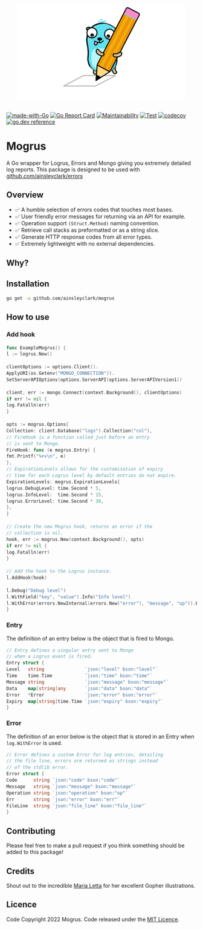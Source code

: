 <div align="center">
<img height="250" src="res/logo.svg?size=new" alt="Errors Logo" style="margin-bottom: 1rem" />
</div>

[![made-with-Go](https://img.shields.io/badge/Made%20with-Go-1f425f.svg)](http://golang.org)
[![Go Report Card](https://goreportcard.com/badge/github.com/ainsleyclark/mogrus)](https://goreportcard.com/report/github.com/ainsleyclark/mogrus)
[![Maintainability](https://api.codeclimate.com/v1/badges/b3afd7bf115341995077/maintainability)](https://codeclimate.com/github/ainsleyclark/mogrus/maintainability)
[![Test](https://github.com/ainsleyclark/mogrus/actions/workflows/test.yml/badge.svg?branch=master)](https://github.com/ainsleyclark/mogrus/actions/workflows/test.yml)
[![codecov](https://codecov.io/gh/ainsleyclark/mogrus/branch/master/graph/badge.svg?token=K27L8LS7DA)](https://codecov.io/gh/ainsleyclark/mogrus)
[![go.dev reference](https://img.shields.io/badge/go.dev-reference-007d9c?logo=go&logoColor=white&style=flat)](https://pkg.go.dev/github.com/ainsleyclark/mogrus)

# Mogrus

A Go wrapper for Logrus, Errors and Mongo giving you extremely detailed log reports. This package is designed to be used
with [github.com/ainsleyclark/errors](https://github.com/ainsleyclark/errors)

## Overview

- ✅ A humble selection of errors codes that touches most bases.
- ✅ User friendly error messages for returning via an API for example.
- ✅ Operation support `(Struct.Method)` naming convention.
- ✅ Retrieve call stacks as preformatted or as a string slice.
- ✅ Generate HTTP response codes from all error types.
- ✅ Extremely lightweight with no external dependencies.

## Why?

## Installation

```bash
go get -u github.com/ainsleyclark/mogrus
```

## How to use

### Add hook

```go
func ExampleMogrus() {
l := logrus.New()

clientOptions := options.Client().
ApplyURI(os.Getenv("MONGO_CONNECTION")).
SetServerAPIOptions(options.ServerAPI(options.ServerAPIVersion1))

client, err := mongo.Connect(context.Background(), clientOptions)
if err != nil {
log.Fatalln(err)
}

opts := mogrus.Options{
Collection: client.Database("logs").Collection("col"),
// FireHook is a function called just before an entry
// is sent to Mongo.
FireHook: func (e mogrus.Entry) {
fmt.Printf("%+v\n", e)
},
// ExpirationLevels allows for the customisation of expiry
// time for each Logrus level by default entries do not expire.
ExpirationLevels: mogrus.ExpirationLevels{
logrus.DebugLevel: time.Second * 5,
logrus.InfoLevel:  time.Second * 15,
logrus.ErrorLevel: time.Second * 30,
},
}

// Create the new Mogrus hook, returns an error if the
// collection is nil.
hook, err := mogrus.New(context.Background(), opts)
if err != nil {
log.Fatalln(err)
}

// Add the hook to the Logrus instance.
l.AddHook(hook)

l.Debug("Debug level")
l.WithField("key", "value").Info("Info level")
l.WithError(errors.NewInternal(errors.New("error"), "message", "op")).Error("Error level")
}
```

### Entry

The definition of an entry below is the object that is fired to Mongo.

```go
// Entry defines a singular entry sent to Mongo
// when a Logrus event is fired.
Entry struct {
Level   string               `json:"level" bson:"level"`
Time    time.Time            `json:"time" bson:"time"`
Message string               `json:"message" bson:"message"`
Data    map[string]any       `json:"data" bson:"data"`
Error   *Error               `json:"error" bson:"error"`
Expiry  map[string]time.Time `json:"expiry" bson:"expiry"`
}
```

### Error

The definition of an error below is the object that is stored in an Entry when `log.WithError` is used.

```go
// Error defines a custom Error for log entries, detailing
// the file line, errors are returned as strings instead
// of the stdlib error.
Error struct {
Code      string `json:"code" bson:"code"`
Message   string `json:"message" bson:"message"`
Operation string `json:"operation" bson:"op"`
Err       string `json:"error" bson:"err"`
FileLine  string `json:"file_line" bson:"file_line"`
}
```

## Contributing

Please feel free to make a pull request if you think something should be added to this package!

## Credits

Shout out to the incredible [Maria Letta](https://github.com/MariaLetta) for her excellent Gopher illustrations.

## Licence

Code Copyright 2022 Mogrus. Code released under the [MIT Licence](LICENSE).
